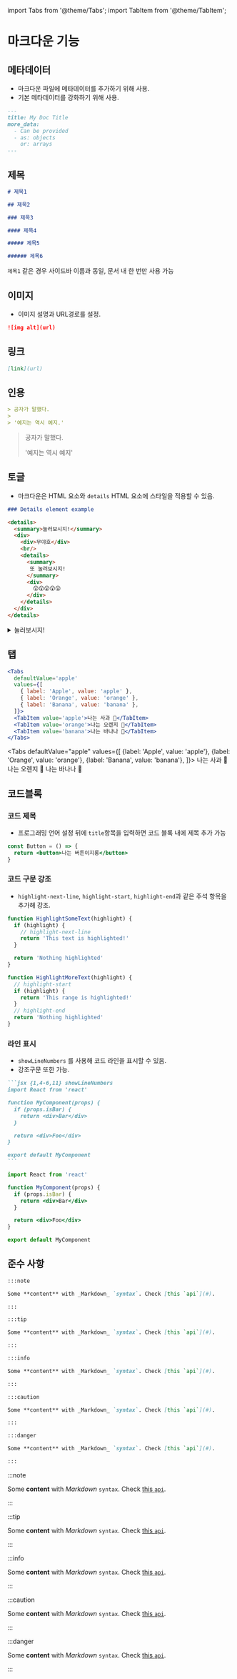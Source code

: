 import Tabs from '@theme/Tabs';
import TabItem from '@theme/TabItem';

# 마크다운 기능

## 메타데이터

- 마크다운 파일에 메타데이터를 추가하기 위해 사용.
- 기본 메타데이터를 강화하기 위해 사용.

```md
---
title: My Doc Title
more_data:
  - Can be provided
  - as: objects
    or: arrays
---
```

## 제목

```md
# 제목1

## 제목2

### 제목3

#### 제목4

##### 제목5

###### 제목6
```

`제목1` 같은 경우 사이드바 이름과 동일, 문서 내 한 번만 사용 가능

## 이미지

- 이미지 설명과 URL경로를 설정.

```md
![img alt](url)
```

## 링크

```md
[link](url)
```

## 인용

```md
> 공자가 말했다.
>
> '예지는 역시 예지.'
```

> 공자가 말했다.
>
> '예지는 역시 예지'

## 토글

- 마크다운은 HTML 요소와 `details` HTML 요소에 스타일을 적용할 수 있음.

```md
### Details element example

<details>
  <summary>눌러보시지!</summary>
  <div>
    <div>무야호</div>
    <br/>
    <details>
      <summary>
       또 눌러보시지!
      </summary>
      <div>
        😲😲😲😲😲
      </div>
    </details>
  </div>
</details>
```

<details>
  <summary>눌러보시지!</summary>
  <div>
    <div>무야호</div>
    <br/>
    <details>
      <summary>
       또 눌러보시지!
      </summary>
      <div>
        😲😲😲😲😲
      </div>
    </details>
  </div>
</details>

## 탭

```jsx
<Tabs
  defaultValue='apple'
  values={[
    { label: 'Apple', value: 'apple' },
    { label: 'Orange', value: 'orange' },
    { label: 'Banana', value: 'banana' },
  ]}>
  <TabItem value='apple'>나는 사과 🍎</TabItem>
  <TabItem value='orange'>나는 오렌지 🍊</TabItem>
  <TabItem value='banana'>나는 바나나 🍌</TabItem>
</Tabs>
```

<Tabs
defaultValue="apple"
values={[
{label: 'Apple', value: 'apple'},
{label: 'Orange', value: 'orange'},
{label: 'Banana', value: 'banana'},
]}>
<TabItem value="apple">나는 사과 🍎</TabItem>
<TabItem value="orange">나는 오렌지 🍊</TabItem>
<TabItem value="banana">나는 바나나 🍌</TabItem>
</Tabs>

## 코드블록

### 코드 제목

- 프로그래밍 언어 설정 뒤에 `title`항목을 입력하면 코드 블록 내에 제목 추가 가능

```jsx title='/src/components/Button.js'
const Button = () => {
  return <button>나는 버튼이지롱</button>
}
```

### 코드 구문 강조

- `highlight-next-line`, `highlight-start`, `highlight-end`과 같은 주석 항목을 추가해 강조.

```jsx
function HighlightSomeText(highlight) {
  if (highlight) {
    // highlight-next-line
    return 'This text is highlighted!'
  }

  return 'Nothing highlighted'
}

function HighlightMoreText(highlight) {
  // highlight-start
  if (highlight) {
    return 'This range is highlighted!'
  }
  // highlight-end
  return 'Nothing highlighted'
}
```

### 라인 표시

- `showLineNumbers` 를 사용해 코드 라인을 표시할 수 있음.
- 강조구문 또한 가능.

````md
```jsx {1,4-6,11} showLineNumbers
import React from 'react'

function MyComponent(props) {
  if (props.isBar) {
    return <div>Bar</div>
  }

  return <div>Foo</div>
}

export default MyComponent
```
````

```jsx {1,4-6,11} showLineNumbers
import React from 'react'

function MyComponent(props) {
  if (props.isBar) {
    return <div>Bar</div>
  }

  return <div>Foo</div>
}

export default MyComponent
```

## 준수 사항

```md
:::note

Some **content** with _Markdown_ `syntax`. Check [this `api`](#).

:::

:::tip

Some **content** with _Markdown_ `syntax`. Check [this `api`](#).

:::

:::info

Some **content** with _Markdown_ `syntax`. Check [this `api`](#).

:::

:::caution

Some **content** with _Markdown_ `syntax`. Check [this `api`](#).

:::

:::danger

Some **content** with _Markdown_ `syntax`. Check [this `api`](#).

:::
```

:::note

Some **content** with _Markdown_ `syntax`. Check [this `api`](#).

:::

:::tip

Some **content** with _Markdown_ `syntax`. Check [this `api`](#).

:::

:::info

Some **content** with _Markdown_ `syntax`. Check [this `api`](#).

:::

:::caution

Some **content** with _Markdown_ `syntax`. Check [this `api`](#).

:::

:::danger

Some **content** with _Markdown_ `syntax`. Check [this `api`](#).

:::
